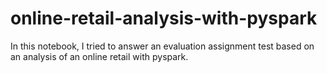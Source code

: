 # online-retail-analysis-with-pyspark
In this notebook, I tried to answer an evaluation assignment test based on an analysis of an online retail with pyspark.